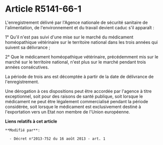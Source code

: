 # Article R5141-66-1

L'enregistrement délivré par l'Agence nationale de sécurité sanitaire de l'alimentation, de l'environnement et du travail
devient caduc s'il apparaît : 

1° Qu'il n'est pas suivi d'une mise sur le marché du médicament homéopathique vétérinaire sur le territoire national dans les
trois années qui suivent sa délivrance ; 

2° Que le médicament homéopathique vétérinaire, précédemment mis sur le marché sur le territoire national, n'est plus sur le
marché pendant trois années consécutives. 

La période de trois ans est décomptée à partir de la date de délivrance de l'enregistrement. 

Une dérogation à ces dispositions peut être accordée par l'agence à titre exceptionnel, soit pour des raisons de santé
publique, soit lorsque le médicament ne peut être légalement commercialisé pendant la période considérée, soit lorsque le
médicament est exclusivement destiné à l'exportation vers un Etat non membre de  l'Union européenne.

**Liens relatifs à cet article**

	**Modifié par**:

	  - Décret n°2013-752 du 16 août 2013 - art. 1
